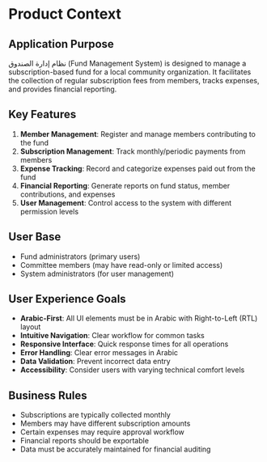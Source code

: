 # Product Context

## Application Purpose
نظام إدارة الصندوق (Fund Management System) is designed to manage a subscription-based fund for a local community organization. It facilitates the collection of regular subscription fees from members, tracks expenses, and provides financial reporting.

## Key Features
1. **Member Management**: Register and manage members contributing to the fund
2. **Subscription Management**: Track monthly/periodic payments from members
3. **Expense Tracking**: Record and categorize expenses paid out from the fund
4. **Financial Reporting**: Generate reports on fund status, member contributions, and expenses
5. **User Management**: Control access to the system with different permission levels

## User Base
- Fund administrators (primary users)
- Committee members (may have read-only or limited access)
- System administrators (for user management)

## User Experience Goals
- **Arabic-First**: All UI elements must be in Arabic with Right-to-Left (RTL) layout
- **Intuitive Navigation**: Clear workflow for common tasks
- **Responsive Interface**: Quick response times for all operations
- **Error Handling**: Clear error messages in Arabic
- **Data Validation**: Prevent incorrect data entry
- **Accessibility**: Consider users with varying technical comfort levels

## Business Rules
- Subscriptions are typically collected monthly
- Members may have different subscription amounts
- Certain expenses may require approval workflow
- Financial reports should be exportable
- Data must be accurately maintained for financial auditing
